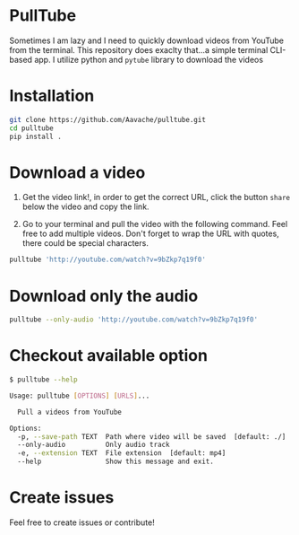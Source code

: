 # PullTube
Sometimes I am lazy and I need to quickly download videos from YouTube from the terminal. This repository does exaclty that...a simple
terminal CLI-based app. I utilize python and `pytube` library to download the videos

# Installation

```sh
git clone https://github.com/Aavache/pulltube.git
cd pulltube
pip install .
```

# Download a video

1. Get the video link!, in order to get the correct URL, click the button `share` below the video and copy the link.

2. Go to your terminal and pull the video with the following command. Feel free to add multiple videos. Don't forget to wrap the URL with quotes, there could be special characters.

```sh
pulltube 'http://youtube.com/watch?v=9bZkp7q19f0'
```

# Download only the audio
```sh
pulltube --only-audio 'http://youtube.com/watch?v=9bZkp7q19f0'
```

# Checkout available option

```sh
$ pulltube --help

Usage: pulltube [OPTIONS] [URLS]...

  Pull a videos from YouTube

Options:
  -p, --save-path TEXT  Path where video will be saved  [default: ./]
  --only-audio          Only audio track
  -e, --extension TEXT  File extension  [default: mp4]
  --help                Show this message and exit.
```

# Create issues
Feel free to create issues or contribute!
